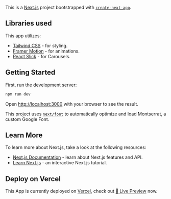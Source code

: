 This is a [Next.js](https://nextjs.org/) project bootstrapped with [`create-next-app`](https://github.com/vercel/next.js/tree/canary/packages/create-next-app).

## Libraries used

This app utilizes:

- [Tailwind CSS](https://tailwindcss.com/) - for styling.
- [Framer Motion](https://www.framer.com/motion/) - for animations.
- [React Slick](https://react-slick.neostack.com/) - for Carousels.

## Getting Started

First, run the development server:

```bash
npm run dev
```

Open [http://localhost:3000](http://localhost:3000) with your browser to see the result.

This project uses [`next/font`](https://nextjs.org/docs/basic-features/font-optimization) to automatically optimize and load Montserrat, a custom Google Font.

## Learn More

To learn more about Next.js, take a look at the following resources:

- [Next.js Documentation](https://nextjs.org/docs) - learn about Next.js features and API.
- [Learn Next.js](https://nextjs.org/learn) - an interactive Next.js tutorial.

## Deploy on Vercel

This App is currently deployed on [Vercel](https://vercel.com/), check out [🔴 Live Preview](https://upgradx-assignment.vercel.app/) now.
